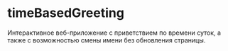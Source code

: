 # timeBasedGreeting
Интерактивное веб-приложение с приветствием по времени суток, а также с возможностью смены имени без обновления страницы.
